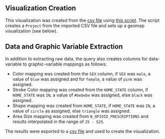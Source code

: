 ## Visualization Creation

This visualization was created from the [csv file](assets/generated/vis-geomap-opioid-deaths.csv) using <a href="https://github.com/cns-iu/a2agc-dataset/tree/main/data-processor/src/create-vis-geomap-opioid-deaths-project.ts" target="_blank">this script</a>. The script creates a `Project` from the imported CSV file and sets up a geomap visualization (see below).

## Data and Graphic Variable Extraction

In addition to extracting raw data, the query also creates columns for data-variable to graphic-variable mappings as follows:

* Color mapping was created from the `SEX` column, if `SEX` was `male`, a value of `blue` was assigned and for `female`, a value of `pink` was assigned.
* Stroke Color mapping was created from the `HOME_STATE` column, if `HOME_STATE` was `IN`, a value of `#bebebe` was assigned, else `black` was assigned.
* Shape mapping was created from `HOME_STATE`, if `HOME_STATE` was `IN`, a value of `circle` as assigned, else `triangle` was assigned.
* Area Size mapping was created from `N_OPIOID_PRESCRIPTIONS` and results interpolated in the range of `25 - 525`.

The results were exported to a [csv file](assets/generated/vis-geomap-opioid-deaths.csv) and used to create the visualization.